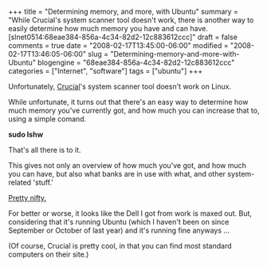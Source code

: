 +++
title = "Determining memory, and more, with Ubuntu"
summary = "While Crucial's system scanner tool doesn't work, there is another way to easily determine how much memory you have and can have. [slnet0514:68eae384-856a-4c34-82d2-12c883612ccc]"
draft = false
comments = true
date = "2008-02-17T13:45:00-06:00"
modified = "2008-02-17T13:46:05-06:00"
slug = "Determining-memory-and-more-with-Ubuntu"
blogengine = "68eae384-856a-4c34-82d2-12c883612ccc"
categories = ["Internet", "software"]
tags = ["ubuntu"]
+++

<p>
Unfortunately, <a href="http://www.crucial.com/" target="_blank">Crucial</a>&#39;s system scanner tool doesn&#39;t work on Linux. 
</p>
<p>
While unfortunate, it turns out that there&#39;s an easy way to determine how much memory you&#39;ve currently got, and how much you can increase that to, using a simple comand. 
</p>
<p>
<strong>sudo lshw</strong> 
</p>
<p>
That&#39;s all there is to it. 
</p>
<p>
This gives not only an overview of how much you&#39;ve got, and how much you can have, but also what banks are in use with what, and other system-related &#39;stuff.&#39; 
</p>
<p>
<a href="http://www.kryogenix.org/days/2006/10/26/memory-scanner-for-linux" target="_blank">Pretty nifty.</a> 
</p>
<p>
For better or worse, it looks like the Dell I got from work is maxed out. But, considering that it&#39;s running Ubuntu (which I haven&#39;t been on since September or October of last year) and it&#39;s running fine anyways ... 
</p>
<p>
(Of course, Crucial is pretty cool, in that you can find most standard computers on their site.) 
</p>

